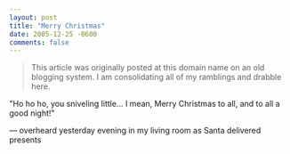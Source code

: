 ```yaml
---
layout: post
title: "Merry Christmas"
date: 2005-12-25 -0600
comments: false
---
```


> This article was originally posted at this domain name on an old blogging system.  I am consolidating all of my ramblings and drabble here.

"Ho ho ho, you sniveling little... I mean, Merry Christmas to all, and to all a good night!"

 — overheard yesterday evening in my living room as Santa delivered presents